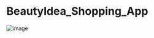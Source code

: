 # BeautyIdea_Shopping_App

![image](https://github.com/AnMyungwoo94/BeautyIdea_Shopping_App/assets/126849689/1afe161a-03c7-4fbf-9f0e-3eceb0c59cf0)
